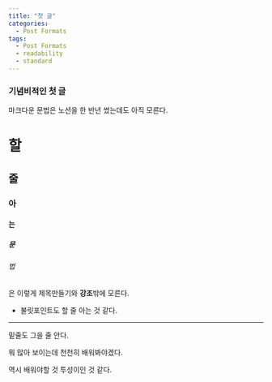 ```yaml
---
title: "첫 글"
categories:
  - Post Formats
tags:
  - Post Formats
  - readability
  - standard
---
```


### 기념비적인 첫 글
마크다운 문법은 노션을 한 반년 썼는데도 아직 모른다.

# 할
## 줄
### 아
#### 는
##### 문
###### 법
은 이렇게 제목만들기와 **강조**밖에 모른다.

- 불릿포인트도 할 줄 아는 것 같다.
---
밑줄도 그을 줄 안다.

뭐 많아 보이는데 천천히 배워봐야겠다.

역시 배워야할 것 투성이인 것 같다.